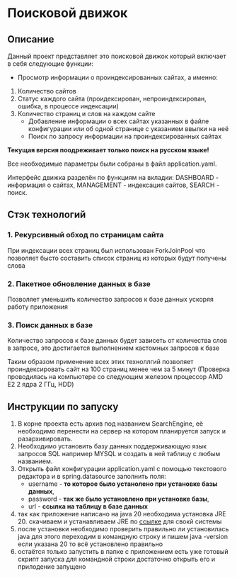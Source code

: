 # Поисковой движок
## Описание 
Данный проект представляет это поисковой движок который включает в себя следующие функции:
* Просмотр информации о проиндексированных сайтах,  а именно:
1. Количество сайтов
2. Статус каждого сайта (проидексирован, непроиндексирован, ошибка, в процессе индексации)
3. Количество страниц и слов на каждом сайте
   * Добавление информации о всех сайтах указанных в файле конфигурации или об одной странице с указанием ввылки на неё
   * Поиск по запросу информации на проиндексированных сайтах

__Текущая версия поодреживает только поиск на русском языке!__

Все необходимые параметры были собраны в файл application.yaml.

Интерфейс движка разделён по функциям на вкладки: DASHBOARD - информация о сайтах, MANAGEMENT - индексация сайтов, SEARCH - поиск. 
## Стэк технологий
### 1. Рекурсивный обход по страницам сайта
При индексации всех страниц был использован ForkJoinPool что позволяет бысто составить список страниц из которых будут получены слова
### 2. Пакетное обновление данных в базе
Позволяет уменьшить количество запросов к базе данных ускоряя работу приложения 
### 3. Поиск данных в базе
Количество запросов к базе данных будет зависеть от количества слов в запросе, это достигается выполнением кастомных запросов к базе

Таким образом применение всех этих техноллгий позволяет проиндексировать сайт на 100 страниц менее чем за 5 минут (Проверка проводилась на компьютере со следующим железом процессор AMD E2 2 ядра 2 ГГц, HDD) 
## Инструкции по запуску
1. В корне проекта есть архив под названием SearchEngine, её необходимо перенести на сервер на котором планируется запуск и разархивировать.
2. Необходимо установить базу данных поддерживающую язык запросов SQL например MYSQL и создать в ней таблицу с любым названием.
3. Открыть файл конфигурации application.yaml с помощью текстового редактора и в spring.datasource заполнить поля:
   * username - __то которое было устанолено при установке базы данных__,
   * password - __так же было установлено при установке базы__,
   * url - __ссылка на таблицу в базе данных__
4. так как приложение написано на java 20 необходима установка JRE 20.
скачиваем и устанавливаем JRE по [ссылке](https://www.oracle.com/java/technologies/downloads/#jdk20-windows) для свокй системы
5. после установки необходимо проверить правильно ли установилась java для этого переходим в командную строку и пишем java -version если указана 20 то всё установлено правильно
6. остаётся только запустить в папке с приложением есть уже готовый скрипт запуска для командной строки достаточно открыть его и прилодение запущено
   